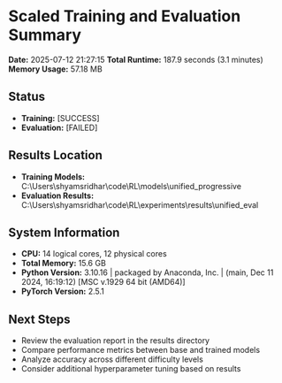 # Scaled Training and Evaluation Summary

**Date:** 2025-07-12 21:27:15
**Total Runtime:** 187.9 seconds (3.1 minutes)
**Memory Usage:** 57.18 MB

## Status
- **Training:** [SUCCESS]
- **Evaluation:** [FAILED]

## Results Location
- **Training Models:** C:\Users\shyamsridhar\code\RL\models\unified_progressive
- **Evaluation Results:** C:\Users\shyamsridhar\code\RL\experiments\results\unified_eval

## System Information
- **CPU:** 14 logical cores, 12 physical cores
- **Total Memory:** 15.6 GB
- **Python Version:** 3.10.16 | packaged by Anaconda, Inc. | (main, Dec 11 2024, 16:19:12) [MSC v.1929 64 bit (AMD64)]
- **PyTorch Version:** 2.5.1

## Next Steps

- Review the evaluation report in the results directory
- Compare performance metrics between base and trained models
- Analyze accuracy across different difficulty levels
- Consider additional hyperparameter tuning based on results